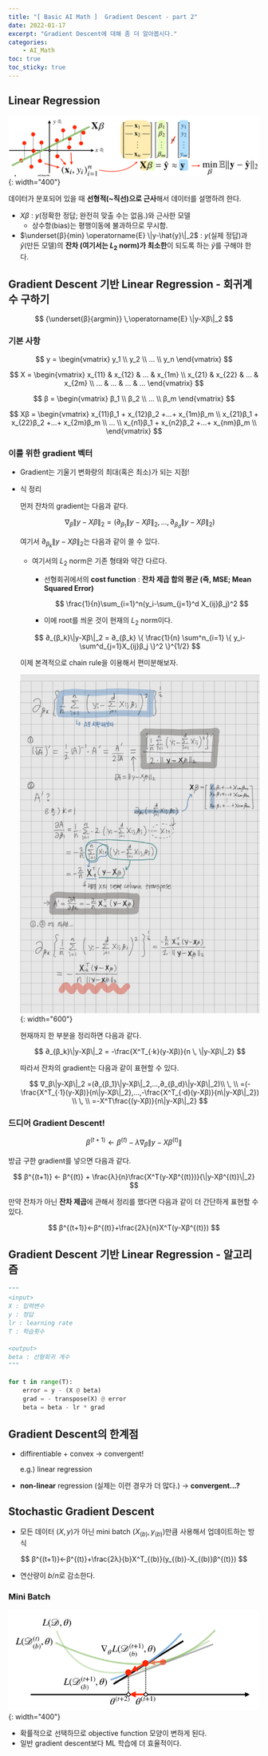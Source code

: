 ```yaml
---
title: "[ Basic AI Math ]  Gradient Descent - part 2"
date: 2022-01-17
excerpt: "Gradient Descent에 대해 좀 더 알아봅시다."
categories: 
    - AI_Math
toc: true
toc_sticky: true
---
```



## Linear Regression
![1.png](/assets/images/posts/AI_Math/gradient_descent_2/1.png){: width="400"}

데이터가 분포되어 있을 때 **선형적(~직선)으로 근사**해서 데이터를 설명하려 한다.

- $Xβ$ : $y$(정확한 정답; 완전히 맞출 수는 없음.)와 근사한 모델
    - 상수항(bias)는 평행이동에 불과하므로 무시함.
- $\underset{β}{min} \operatorname{E} \|y-\hat{y}\|_2$ : $y$(실제 정답)과 $\hat{y}$(만든 모델)의 **잔차 (여기서는 $L_2$ norm)가 최소한**이 되도록 하는 $\hat{y}$를 구해야 한다.  




## Gradient Descent 기반 Linear Regression - 회귀계수 구하기

$$
{\underset{β}{argmin}} \,\operatorname{E} \|y-Xβ\|_2 
$$

### 기본 사항

$$
y = \begin{vmatrix} 
y_1 \\
y_2 \\
... \\
y_n
\end{vmatrix}
$$

$$
X = \begin{vmatrix} 
x_{11} & x_{12} & ... & x_{1m} \\
x_{21} & x_{22} & ... & x_{2m} \\
... & ... & ... & ...
\end{vmatrix}
$$

$$
β = \begin{vmatrix} 
β_1 \\
β_2 \\
... \\
β_m
\end{vmatrix}
$$

$$
Xβ = \begin{vmatrix} 
x_{11}β_1 + x_{12}β_2 +...+ x_{1m}β_m \\
x_{21}β_1 + x_{22}β_2 +...+ x_{2m}β_m \\  
... \\
x_{n1}β_1 + x_{n2}β_2 +...+ x_{nm}β_m \\
\end{vmatrix}
$$


### 이를 위한 gradient 벡터

- Gradient는 기울기 변화량의 최대(혹은 최소)가 되는 지점!
- 식 정리
    
    먼저 잔차의 gradient는 다음과 같다.
    
    $$
    ∇_β\|y-Xβ\|_2 = (∂_{β_1}\|y-Xβ\|_2,...,∂_{β_d}\|y-Xβ\|_2)
    $$
    
    여기서 $∂_{β_k} \|y-Xβ\|_2$는 다음과 같이 쓸 수 있다.
    
    - 여기서의 $L_2$ norm은 기존 형태와 약간 다르다.
        - 선형회귀에서의 **cost function** : **잔차 제곱 합의 평균 (즉, MSE; Mean Squared Error)**
            
            $$
            \frac{1}{n}\sum_{i=1}^n(y_i-\sum_{j=1}^d X_{ij}β_j)^2
            $$
            
        - 이에 root를 씌운 것이 현재의 $L_2$ norm이다.
    
    $$
    ∂_{β_k}\|y-Xβ\|_2 = ∂_{β_k} \{   \frac{1}{n} \sum^n_{i=1} \{ y_i-\sum^d_{j=1}X_{ij}β_j \}^2 \}^{1/2}
    $$
    
    이제 본격적으로 chain rule을 이용해서 편미분해보자.
    
    ![2.jpg](/assets/images/posts/AI_Math/gradient_descent_2/2.jpg){: width="600"}
    
    현재까지 한 부분을 정리하면 다음과 같다.
    
    $$
    ∂_{β_k}\|y-Xβ\|_2 = -\frac{X^T_{·k}(y-Xβ)}{n \, \|y-Xβ\|_2}
    $$
    
    따라서 잔차의 gradient는 다음과 같이 표현할 수 있다.
    
    $$
    ∇_β\|y-Xβ\|_2
    =(∂_{β_1}\|y-Xβ\|_2,...,∂_{β_d}\|y-Xβ\|_2)\\ \, \\
    =(-\frac{X^T_{·1}(y-Xβ)}{n\|y-Xβ\|_2},...,-\frac{X^T_{·d}(y-Xβ)}{n\|y-Xβ\|_2})
    \\ \, \\
    =-X^T\frac{(y-Xβ)}{n\|y-Xβ\|_2}
    $$
    

### 드디어 Gradient Descent!

$$
β^{(t+1)}←β^{(t)}-λ∇_β\|y-Xβ^{(t)}\|
$$

방금 구한 gradient를 넣으면 다음과 같다.

$$
β^{(t+1)} ← β^{(t)} + \frac{λ}{n}\frac{X^T(y-Xβ^{(t)})}{\|y-Xβ^{(t)}\|_2}
$$

만약 잔차가 아닌 **잔차 제곱**에 관해서 정리를 했다면 다음과 같이 더 간단하게 표현할 수 있다.

$$
β^{(t+1)}←β^{(t)}+\frac{2λ}{n}X^T(y-Xβ^{(t)})
$$



## Gradient Descent 기반 Linear Regression - 알고리즘

```python
"""
<input>
X : 입력변수
y : 정답
lr : learning rate
T : 학습횟수

<output>
beta : 선형회귀 계수
"""

for t in range(T):
	error = y - (X @ beta)
	grad = - transpose(X) @ error
	beta = beta - lr * grad
```


## Gradient Descent의 한계점

- diffirentiable + convex → convergent!
    
    e.g.) linear regression
    
- **non-linear** regression (실제는 이런 경우가 더 많다.) → **convergent...?**



## Stochastic Gradient Descent

- 모든 데이터 $(X,y)$가 아닌 mini batch $(X_{(b)},y_{(b)})$만큼 사용해서 업데이트하는 방식

$$
β^{(t+1)}←β^{(t)}+\frac{2λ}{b}X^T_{(b)}(y_{(b)}-X_{(b)}β^{(t)})
$$

- 연산량이 $b/n$로 감소한다.

### Mini Batch

![2.png](/assets/images/posts/AI_Math/gradient_descent_2/3.png){: width="400"}

- 확률적으로 선택하므로 objective function 모양이 변하게 된다.
- 일반 gradient descent보다 ML 학습에 더 효율적이다.
